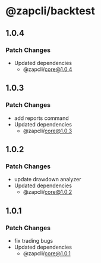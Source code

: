 # @zapcli/backtest

## 1.0.4

### Patch Changes

- Updated dependencies
  - @zapcli/core@1.0.4

## 1.0.3

### Patch Changes

- add reports command
- Updated dependencies
  - @zapcli/core@1.0.3

## 1.0.2

### Patch Changes

- update drawdown analyzer
- Updated dependencies
  - @zapcli/core@1.0.2

## 1.0.1

### Patch Changes

- fix trading bugs
- Updated dependencies
  - @zapcli/core@1.0.1
